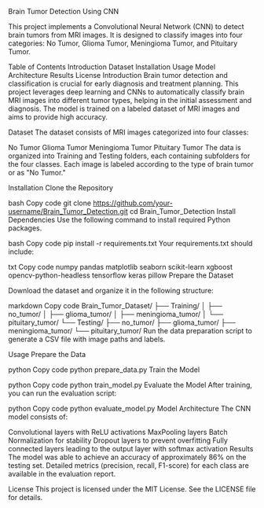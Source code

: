 Brain Tumor Detection Using CNN

This project implements a Convolutional Neural Network (CNN) to detect brain tumors from MRI images. It is designed to classify images into four categories: No Tumor, Glioma Tumor, Meningioma Tumor, and Pituitary Tumor.

Table of Contents
Introduction
Dataset
Installation
Usage
Model Architecture
Results
License
Introduction
Brain tumor detection and classification is crucial for early diagnosis and treatment planning. This project leverages deep learning and CNNs to automatically classify brain MRI images into different tumor types, helping in the initial assessment and diagnosis. The model is trained on a labeled dataset of MRI images and aims to provide high accuracy.

Dataset
The dataset consists of MRI images categorized into four classes:

No Tumor
Glioma Tumor
Meningioma Tumor
Pituitary Tumor
The data is organized into Training and Testing folders, each containing subfolders for the four classes. Each image is labeled according to the type of brain tumor or as "No Tumor."

Installation
Clone the Repository

bash
Copy code
git clone https://github.com/your-username/Brain_Tumor_Detection.git
cd Brain_Tumor_Detection
Install Dependencies Use the following command to install required Python packages.

bash
Copy code
pip install -r requirements.txt
Your requirements.txt should include:

txt
Copy code
numpy
pandas
matplotlib
seaborn
scikit-learn
xgboost
opencv-python-headless
tensorflow
keras
pillow
Prepare the Dataset

Download the dataset and organize it in the following structure:

markdown
Copy code
Brain_Tumor_Dataset/
├── Training/
│   ├── no_tumor/
│   ├── glioma_tumor/
│   ├── meningioma_tumor/
│   └── pituitary_tumor/
└── Testing/
    ├── no_tumor/
    ├── glioma_tumor/
    ├── meningioma_tumor/
    └── pituitary_tumor/
Run the data preparation script to generate a CSV file with image paths and labels.

Usage
Prepare the Data

python
Copy code
python prepare_data.py
Train the Model

python
Copy code
python train_model.py
Evaluate the Model After training, you can run the evaluation script:

python
Copy code
python evaluate_model.py
Model Architecture
The CNN model consists of:

Convolutional layers with ReLU activations
MaxPooling layers
Batch Normalization for stability
Dropout layers to prevent overfitting
Fully connected layers leading to the output layer with softmax activation
Results
The model was able to achieve an accuracy of approximately 86% on the testing set. Detailed metrics (precision, recall, F1-score) for each class are available in the evaluation report.

License
This project is licensed under the MIT License. See the LICENSE file for details.
